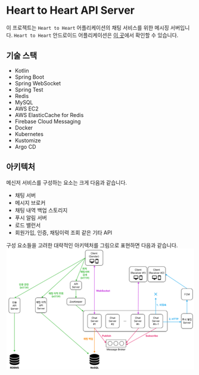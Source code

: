 # Heart to Heart API Server
이 프로젝트는 `Heart to Heart` 어플리케이션의 채팅 서비스를 위한 메시징 서버입니다. `Heart to Heart` 안드로이드 어플리케이션은 [이 곳](https://github.com/yologger/heart-to-heart-android)에서 확인할 수 있습니다.

## 기술 스택
- Kotlin
- Spring Boot
- Spring WebSocket
- Spring Test
- Redis
- MySQL
- AWS EC2
- AWS ElasticCache for Redis
- Firebase Cloud Messaging
- Docker
- Kubernetes
- Kustomize
- Argo CD

## 아키텍처
메신저 서비스를 구성하는 요소는 크게 다음과 같습니다.

- 채팅 서버
- 메시지 브로커
- 채팅 내역 백업 스토리지
- 푸시 알림 서버
- 로드 밸런서
- 회원가입, 인증, 채팅이력 조회 같은 기타 API

구성 요소들을 고려한 대략적인 아키텍처를 그림으로 표현하면 다음과 같습니다.
![](./imgs/1.png)
